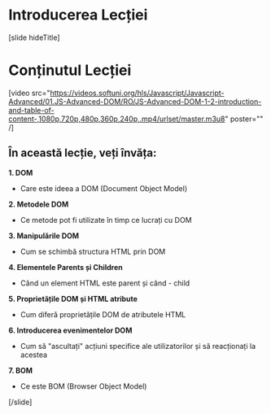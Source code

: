 # Introducerea Lecției
[slide hideTitle]
# Conținutul Lecției

[video src="https://videos.softuni.org/hls/Javascript/Javascript-Advanced/01.JS-Advanced-DOM/RO/JS-Advanced-DOM-1-2-introduction-and-table-of-content-,1080p,720p,480p,360p,240p,.mp4/urlset/master.m3u8" poster="" /]

## În această lecție, veți învăța:

**1. DOM**

- Care este ideea a DOM (Document Object Model)

**2. Metodele DOM**

- Ce metode pot fi utilizate în timp ce lucrați cu DOM

**3. Manipulările DOM**

- Cum se schimbă structura HTML prin DOM

**4. Elementele Parents și Children**

- Când un element HTML este parent și când - child

**5. Proprietățile DOM și HTML atribute**

- Cum diferă proprietățile DOM de atributele HTML

**6. Introducerea evenimentelor DOM**

- Cum să "ascultați" acțiuni specifice ale utilizatorilor și să reacționați la acestea

**7. BOM**

- Ce este BOM (Browser Object Model)

[/slide]
